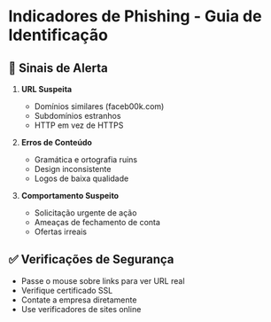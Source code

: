 # Indicadores de Phishing - Guia de Identificação

## 🚩 Sinais de Alerta
1. **URL Suspeita**
   - Domínios similares (faceb00k.com)
   - Subdomínios estranhos
   - HTTP em vez de HTTPS

2. **Erros de Conteúdo**
   - Gramática e ortografia ruins
   - Design inconsistente
   - Logos de baixa qualidade

3. **Comportamento Suspeito**
   - Solicitação urgente de ação
   - Ameaças de fechamento de conta
   - Ofertas irreais

## ✅ Verificações de Segurança
- Passe o mouse sobre links para ver URL real
- Verifique certificado SSL
- Contate a empresa diretamente
- Use verificadores de sites online